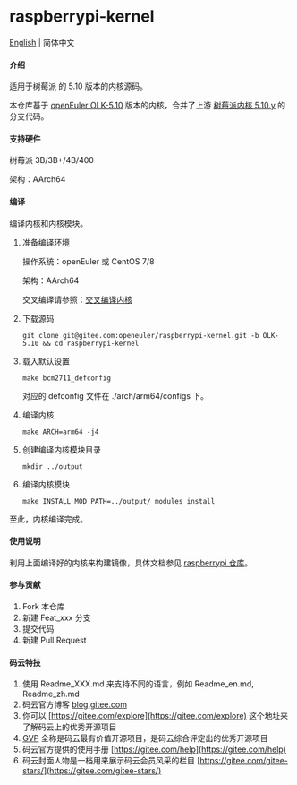 # raspberrypi-kernel

[English](./README.en.md) | 简体中文

#### 介绍

适用于树莓派 的 5.10 版本的内核源码。

本仓库基于 [openEuler OLK-5.10](https://gitee.com/openeuler/kernel/tree/OLK-5.10/) 版本的内核，合并了上游 [树莓派内核 5.10.y](https://github.com/raspberrypi/linux/tree/rpi-5.10.y) 的分支代码。

#### 支持硬件

树莓派 3B/3B+/4B/400

架构：AArch64

#### 编译

编译内核和内核模块。

1.  准备编译环境

    操作系统：openEuler 或 CentOS 7/8

    架构：AArch64

    交叉编译请参照：[交叉编译内核](https://gitee.com/openeuler/raspberrypi/blob/master/documents/交叉编译内核.md)

2.  下载源码

    `git clone git@gitee.com:openeuler/raspberrypi-kernel.git -b OLK-5.10 && cd raspberrypi-kernel`

3.  载入默认设置

    `make bcm2711_defconfig`

    对应的 defconfig 文件在 ./arch/arm64/configs 下。

4.  编译内核

    `make ARCH=arm64 -j4`

5.  创建编译内核模块目录

    `mkdir ../output`

6.  编译内核模块

    `make INSTALL_MOD_PATH=../output/ modules_install`

至此，内核编译完成。

#### 使用说明

利用上面编译好的内核来构建镜像，具体文档参见 [raspberrypi 仓库](https://gitee.com/openeuler/raspberrypi)。

#### 参与贡献

1.  Fork 本仓库
2.  新建 Feat_xxx 分支
3.  提交代码
4.  新建 Pull Request


#### 码云特技

1.  使用 Readme\_XXX.md 来支持不同的语言，例如 Readme\_en.md, Readme\_zh.md
2.  码云官方博客 [blog.gitee.com](https://blog.gitee.com)
3.  你可以 [https://gitee.com/explore](https://gitee.com/explore) 这个地址来了解码云上的优秀开源项目
4.  [GVP](https://gitee.com/gvp) 全称是码云最有价值开源项目，是码云综合评定出的优秀开源项目
5.  码云官方提供的使用手册 [https://gitee.com/help](https://gitee.com/help)
6.  码云封面人物是一档用来展示码云会员风采的栏目 [https://gitee.com/gitee-stars/](https://gitee.com/gitee-stars/)

